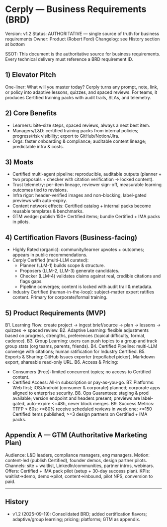 # Cerply — Business Requirements (BRD)
Version: v1.2
Status: AUTHORITATIVE — single source of truth for business requirements
Owner: Product (Robert Ford)
Changelog: see History section at bottom

SSOT: This document is the authoritative source for business requirements. Every technical delivery must reference a BRD requirement ID.

## 1) Elevator Pitch
One-liner: What will you master today? Cerply turns any prompt, note, link, or policy into adaptive lessons, quizzes, and spaced reviews. For teams, it produces Certified training packs with audit trails, SLAs, and telemetry.

## 2) Core Benefits
- Learners: bite-size steps, spaced reviews, always a next best item.
- Managers/L&D: certified training packs from internal policies; progress/risk visibility; export to GitHub/Notion/Jira.
- Orgs: faster onboarding & compliance; auditable content lineage; predictable infra & costs.

## 3) Moats
- Certified multi-agent pipeline: reproducible, auditable outputs (planner + two proposals + checker with citation verification -> locked content).
- Trust telemetry: per-item lineage, reviewer sign-off, measurable learning outcomes tied to revisions.
- Infra rigor: header-verified images and non-blocking, label-gated previews with auto-expiry.
- Content network effects: Certified catalog + internal packs become reusable templates & benchmarks.
- GTM wedge: publish 150+ Certified items; bundle Certified + IMA packs in pilots.

## 4) Certification Flavors (Business-facing)
- Highly Rated (organic): community/learner upvotes + outcomes; appears in public recommendations.
- Cerply Certified (multi-LLM curated):
  - Planner (LLM-1) builds scope & structure.
  - Proposers (LLM-2, LLM-3) generate candidates.
  - Checker (LLM-4) validates claims against real, credible citations and flags gaps.
  - Pipeline converges; content is locked with audit trail & metadata.
- Industry Certified (human-in-the-loop): subject-matter expert ratifies content. Primary for corporate/formal training.

## 5) Product Requirements (MVP)
B1. Learning Flow: create project -> ingest brief/source -> plan -> lessons -> quizzes -> spaced review.
B2. Adaptive Learning: flexible adjustments based on progress, strengths, preferences (topical difficulty, format, cadence).
B3. Group Learning: users can push topics to a group and track group stats (org teams, parents, friends).
B4. Certified Pipeline: multi-LLM converge with citations; human ratification for Industry Certified.
B5. Exports & Sharing: GitHub Issues exporter (repo/label picker), Markdown export, shareable read-only URL.
B6. Access & Pricing:
- Consumers (Free): limited concurrent topics; no access to Certified content.
- Certified Access: All-in subscription or pay-as-you-go.
B7. Platforms: Web first; iOS/Android (consumer & corporate) planned; corporate apps aligned to enterprise security.
B8. Ops Guarantees: staging & prod available; version endpoint and headers present; previews are label-gated, auto-expire <=48h, never block merges.
B9. Success Metrics: TTFP < 60s; >=80% receive scheduled reviews in week one; >=150 Certified items published; >=3 design partners on Certified + IMA packs.

## Appendix A — GTM (Authoritative Marketing Plan)
Audience: L&D leaders, compliance managers, eng managers.
Motion: content-led (publish Certified), founder demos, design partner pilots.
Channels: site + waitlist, LinkedIn/communities, partner intros, webinars.
Offers: Certified + IMA pack pilot (setup + 30-day success plan).
KPIs: waitlist->demo, demo->pilot, content->inbound, pilot NPS, conversion to paid.

---

## History
- v1.2 (2025-09-19): Consolidated BRD; added certification flavors; adaptive/group learning; pricing; platforms; GTM as appendix.

